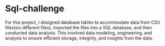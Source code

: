 # Sql-challenge

For this project, I designed database tables to accommodate data from CSV files(six different files), imported the files into a SQL database, and then conducted data analysis. This involved data modeling, engineering, and analysis to ensure efficient storage, integrity, and insights from the data.

